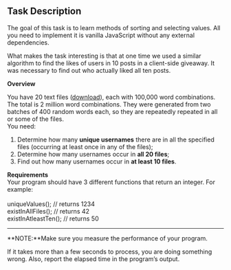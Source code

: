 ## Task Description

The goal of this task is to learn methods of sorting and selecting values. All you need to implement it is vanilla JavaScript without any external dependencies.<br>

What makes the task interesting is that at one time we used a similar algorithm to find the likes of users in 10 posts in a client-side giveaway. It was necessary to find out who actually liked all ten posts.
<br>

**Overview**<br>

You have 20 text files ([download](https://www.dropbox.com/sh/n27tw64o6w4pb7q/AADUnH6b8c-eHCZAm8K0aCSra?dl=0)), each with 100,000 word combinations. The total is 2 million word combinations. They were generated from two batches of 400 random words each, so they are repeatedly repeated in all or some of the files.
<br>
You need:<br>

1. Determine how many **unique usernames** there are in all the specified files (occurring at least once in any of the files);
2. Determine how many usernames occur in **all 20 files**;
3. Find out how many usernames occur in **at least 10 files**.<br>

**Requirements**<br>
Your program should have 3 different functions that return an integer. For example:<br><br>
uniqueValues(); // returns 1234<br>
existInAllFiles(); // returns 42<br>
existInAtleastTen(); // returns 50<br>

---
**NOTE:**Make sure you measure the performance of your program.<br>

If it takes more than a few seconds to process, you are doing something wrong. Also, report the elapsed time in the program’s output.<br>
